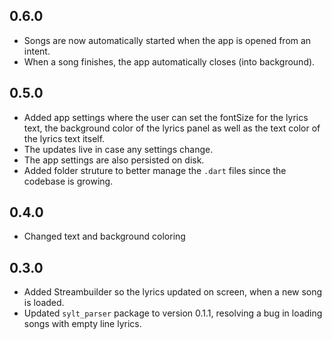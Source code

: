 ## 0.6.0

- Songs are now automatically started when the app is opened from an intent.
- When a song finishes, the app automatically closes (into background).

## 0.5.0

- Added app settings where the user can set the fontSize for the lyrics text, the background color of the lyrics panel as well as the text color of the lyrics text itself.
- The updates live in case any settings change.
- The app settings are also persisted on disk.
- Added folder struture to better manage the `.dart` files since the codebase is growing.

## 0.4.0

- Changed text and background coloring

## 0.3.0

- Added Streambuilder so the lyrics updated on screen, when a new song is loaded.
- Updated `sylt_parser` package to version 0.1.1, resolving a bug in loading songs with empty line lyrics.